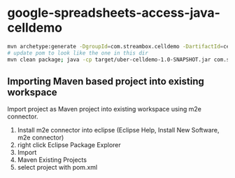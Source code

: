 google-spreadsheets-access-java-celldemo
========================================

```sh
mvn archetype:generate -DgroupId=com.streambox.celldemo -DartifactId=celldemo -DarchetypeArtifactId=maven-archetype-quickstart -DinteractiveMode=false
# update pom to look like the one in this dir
mvn clean package; java -cp target/uber-celldemo-1.0-SNAPSHOT.jar com.streambox.celldemo.CellDemo --username username@gmail.com --password secret
```

Importing Maven based project into existing workspace
-----------------------------------------
Import project as Maven project into existing workspace using m2e connector.

1. Install m2e connector into eclipse (Eclipse Help, Install New Software, m2e connector)
2. right click Eclipse Package Explorer
3. Import
4. Maven Existing Projects
5. select project with pom.xml
